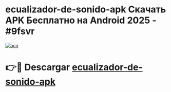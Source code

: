 # ecualizador-de-sonido-apk Скачать APK Бесплатно на Android 2025 - #9fsvr

[![acn](https://github.com/user-attachments/assets/0f9c940e-d8b0-45ae-aac7-cd30a18b3e1c)](https://apps.freeplayer.one?title=ecualizador-de-sonido-apk&ref=9RF)

# 👉🔴 Descargar [ecualizador-de-sonido-apk](https://apps.freeplayer.one?title=ecualizador-de-sonido-apk&ref=9RF)